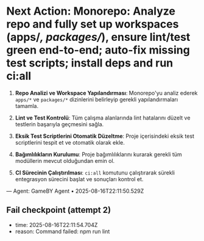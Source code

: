 # Next Action: Monorepo: Analyze repo and fully set up workspaces (apps/*, packages/*), ensure lint/test green end-to-end; auto-fix missing test scripts; install deps and run ci:all

1. **Repo Analizi ve Workspace Yapılandırması**: Monorepo'yu analiz ederek `apps/*` ve `packages/*` dizinlerini belirleyip gerekli yapılandırmaları tamamla.

2. **Lint ve Test Kontrolü**: Tüm çalışma alanlarında lint hatalarını düzelt ve testlerin başarıyla geçmesini sağla.

3. **Eksik Test Scriptlerini Otomatik Düzeltme**: Proje içerisindeki eksik test scriptlerini tespit et ve otomatik olarak ekle.

4. **Bağımlılıkların Kurulumu**: Proje bağımlılıklarını kurarak gerekli tüm modüllerin mevcut olduğundan emin ol.

5. **CI Sürecinin Çalıştırılması**: `ci:all` komutunu çalıştırarak sürekli entegrasyon sürecini başlat ve sonuçları kontrol et.

— Agent: GameBY Agent • 2025-08-16T22:11:50.529Z


## Fail checkpoint (attempt 2)
- time: 2025-08-16T22:11:54.704Z
- reason: Command failed: npm run lint
